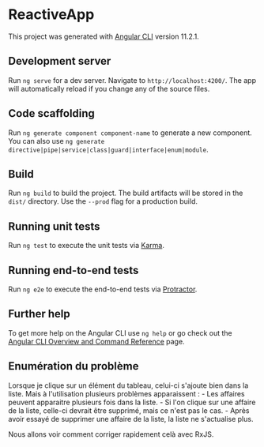 # ReactiveApp

This project was generated with [Angular CLI](https://github.com/angular/angular-cli) version 11.2.1.

## Development server

Run `ng serve` for a dev server. Navigate to `http://localhost:4200/`. The app will automatically reload if you change any of the source files.

## Code scaffolding

Run `ng generate component component-name` to generate a new component. You can also use `ng generate directive|pipe|service|class|guard|interface|enum|module`.

## Build

Run `ng build` to build the project. The build artifacts will be stored in the `dist/` directory. Use the `--prod` flag for a production build.

## Running unit tests

Run `ng test` to execute the unit tests via [Karma](https://karma-runner.github.io).

## Running end-to-end tests

Run `ng e2e` to execute the end-to-end tests via [Protractor](http://www.protractortest.org/).

## Further help

To get more help on the Angular CLI use `ng help` or go check out the [Angular CLI Overview and Command Reference](https://angular.io/cli) page.

## Enumération du problème

Lorsque je clique sur un élément du tableau, celui-ci s'ajoute bien dans la liste.
Mais à l'utilisation plusieurs problèmes apparaissent :
    - Les affaires peuvent apparaitre plusieurs fois dans la liste.
    - Si l'on clique sur une affaire de la liste, celle-ci devrait être supprimé, mais ce n'est pas le cas.
    - Après avoir essayé de supprimer une affaire de la liste, la liste ne s'actualise plus.

Nous allons voir comment corriger rapidement celà avec RxJS.
